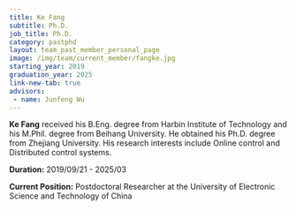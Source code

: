 ```yaml
---
title: Ke Fang
subtitle: Ph.D.
job_title: Ph.D.
category: pastphd
layout: team_past_member_personal_page
image: /img/team/current_member/fangke.jpg
starting_year: 2019
graduation_year: 2025
link-new-tab: true
advisors:
 - name: Junfeng Wu
---
```



**Ke Fang** received his B.Eng. degree from Harbin Institute of Technology and his M.Phil. degree from Beihang University. He obtained his Ph.D. degree from Zhejiang University. His research interests include Online control and Distributed control systems.

**Duration:** 2019/09/21 - 2025/03

**Current Position:** Postdoctoral Researcher at the University of Electronic Science and Technology of China